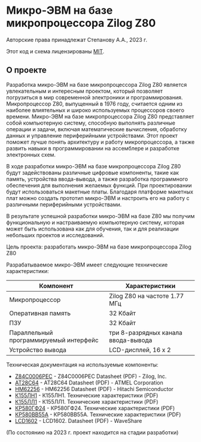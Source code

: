 # Микро-ЭВМ на базе микропроцессора Zilog Z80

Авторские права принадлежат Степанову А.А., 2023 г.

Этот код и схема лицензированы [MIT](https://ru.wikipedia.org/wiki/%D0%9B%D0%B8%D1%86%D0%B5%D0%BD%D0%B7%D0%B8%D1%8F_MIT).

## О проекте

Разработка микро-ЭВМ на базе микропроцессора Zilog Z80 является увлекательным и интересным проектом, который позволяет погрузиться в мир современной электроники и программирования. Микропроцессор Z80, выпущенный в 1976 году, считается одним из наиболее влиятельных и широко используемых процессоров своего времени.
Микро-ЭВМ на базе микропроцессора Zilog Z80 представляет собой компьютерную систему, способную выполнять различные операции и задачи, включая математические вычисления, обработку данных и управление периферийными устройствами. Этот проект поможет лучше понять архитектуру и работу микропроцессора, а также развить навыки в программировании на ассемблере и разработке электронных схем.

В ходе разработки микро-ЭВМ на базе микропроцессора Zilog Z80 будут задействованы различные цифровые компоненты, такие как память, устройства ввода-вывода, а также разработка программного обеспечения для выполнения желаемых функций. При проектировании будут использоваться макетные платы. Благодаря платформе макетных плат можно создать прототип микро-ЭВМ и настроить его на работу с различными периферийными устройствами.

В результате успешной разработки микро-ЭВМ на базе Z80 мы получим функциональную и настраиваемую компьютерную систему, которая может быть использована как для обучения, так и для реализации небольших проектов и исследований. 

Цель проекта: разработать микро-ЭВМ на базе микропроцессора Zilog Z80 

Разрабатываемое микро-ЭВМ имеет следующие технические характеристики:

| Компонент | Характеристики |
| ------ | ------ |
| Микропроцессор | Zilog Z80 на частоте 1.77 МГц |
| Оперативная память | 32 Kбайт |
| ПЗУ | 32 Kбайт |
| Параллельный программируемый интерфейс | три 8-разрядных канала ввода-вывода |
| Устройство вывода | LCD-дисплей, 16 х 2 |

Техническая документация на используемые компоненты:
- [Z84C0006PEC](https://pdf1.alldatasheetru.com/datasheet-pdf/view/78374/ZILOG/Z84C0006PEC.html) - Z84C0006PEC Datasheet (PDF) - Zilog, Inc.
- [AT28C64](https://pdf1.alldatasheetru.com/datasheet-pdf/view/157137/ATMEL/AT28C64.html) - AT28C64 Datasheet (PDF) - ATMEL Corporation
- [HM62256](https://pdf1.alldatasheet.com/datasheet-pdf/view/77314/HITACHI/HM62256.html) - HM62256 Datasheet (PDF) - Hitachi Semiconductor
- [К155ЛН1](https://eandc.ru/pdf/mikroskhema/k155ln1.pdf) - К155ЛН1. Технические характеристики (PDF)
- [К155ЛЛ1](https://eandc.ru/pdf/mikroskhema/k155ll1.pdf) - К155ЛЛ1. Технические характеристики (PDF)
- [КР580ГФ24](https://eandc.ru/pdf/mikroskhema/kr580gf24.pdf) - КР580ГФ24. Технические характеристики (PDF)
- [КР580ВВ55А](https://eandc.ru/pdf/mikroskhema/kr580vv55a.pdf) - КР580ВВ55А. Технические характеристики (PDF)
- [LCD1602](https://iarduino.ru/lib/fb78d40ee946c72399e67b71a9cb2e46.pdf) - LCD1602. Datasheet (PDF) - WaveShare

(По состоянию на 2023 г. проект находится на стадии разработки)
